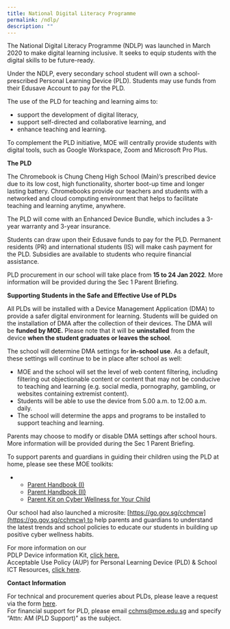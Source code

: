 ```yaml
---
title: National Digital Literacy Programme
permalink: /ndlp/
description: ""
---
```

The National Digital Literacy Programme (NDLP) was launched in March 2020 to make digital learning inclusive. It seeks to equip students with the digital skills to be future-ready.

Under the NDLP, every secondary school student will own a school-prescribed Personal Learning Device (PLD). Students may use funds from their Edusave Account to pay for the PLD.

The use of the PLD for teaching and learning aims to:

*   support the development of digital literacy,
*   support self-directed and collaborative learning, and
*   enhance teaching and learning.

To complement the PLD initiative, MOE will centrally provide students with digital tools, such as Google Workspace, Zoom and Microsoft Pro Plus.

**The PLD**

The Chromebook is Chung Cheng High School (Main)’s prescribed device due to its low cost, high functionality, shorter boot-up time and longer lasting battery. Chromebooks provide our teachers and students with a networked and cloud computing environment that helps to facilitate teaching and learning anytime, anywhere.

The PLD will come with an Enhanced Device Bundle, which includes a 3-year warranty and 3-year insurance.

Students can draw upon their Edusave funds to pay for the PLD. Permanent residents (PR) and international students (IS) will make cash payment for the PLD. Subsidies are available to students who require financial assistance.

PLD procurement in our school will take place from **15 to 24 Jan 2022**. More information will be provided during the Sec 1 Parent Briefing.

**Supporting Students in the Safe and Effective Use of PLDs**

All PLDs will be installed with a Device Management Application (DMA) to provide a safer digital environment for learning. Students will be guided on the installation of DMA after the collection of their devices. The DMA will be **funded by MOE.** Please note that it will be **uninstalled** from the device **when the student graduates or leaves the school**.

The school will determine DMA settings for **in-school use**. As a default, these settings will continue to be in place after school as well:

*   MOE and the school will set the level of web content filtering, including filtering out objectionable content or content that may not be conducive to teaching and learning (e.g. social media, pornography, gambling, or websites containing extremist content).
*   Students will be able to use the device from 5.00 a.m. to 12.00 a.m. daily.
*   The school will determine the apps and programs to be installed to support teaching and learning.

Parents may choose to modify or disable DMA settings after school hours. More information will be provided during the Sec 1 Parent Briefing.

To support parents and guardians in guiding their children using the PLD at home, please see these MOE toolkits:

*   *   [Parent Handbook (I)](/files/Parent-Handbook-I-on-Learning-with-a-PLD.pdf)
    *   [Parent Handbook (II)](/files/Parent-Handbook-II-on-Learning-with-a-Personal-Learning-Device.pdf)
    *   [Parent Kit on Cyber Wellness for Your Child](https://go.gov.sg/moe-cyber-wellness)

Our school had also launched a microsite: [https://go.gov.sg/cchmcw](https://go.gov.sg/cchmcw) to help parents and guardians to understand the latest trends and school policies to educate our students in building up positive cyber wellness habits.

For more information on our  
PDLP Device information Kit, [click here.](/files/Student-Device-Information-Kit-for-CCHM-_updJan22.pdf)  
Acceptable Use Policy (AUP) for Personal Learning Device (PLD) & School ICT Resources, [click here](/files/CCHM-AUP.pdf).

**Contact Information**

For technical and procurement queries about PLDs, please leave a request via the form [here](https://go.gov.sg/cchm-dma-pld-enquiry).  
For financial support for PLD, please email [cchms@moe.edu.sg](mailto:cchms@moe.edu.sg) and specify “Attn: AM (PLD Support)” as the subject.